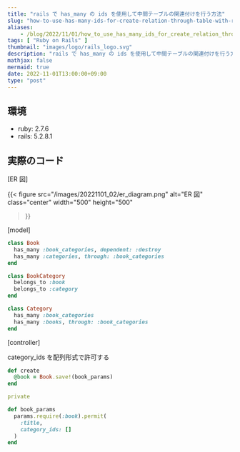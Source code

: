 ```yaml
---
title: "rails で has_many の ids を使用して中間テーブルの関連付けを行う方法"
slug: "how-to-use-has-many-ids-for-create-relation-through-table-with-rails"
aliases:
    - /blog/2022/11/01/how_to_use_has_many_ids_for_create_relation_through_table_with_rails/index.html
tags: [ "Ruby on Rails" ]
thumbnail: "images/logo/rails_logo.svg"
description: "rails で has_many の ids を使用して中間テーブルの関連付けを行う方法"
mathjax: false
mermaid: true
date: 2022-11-01T13:00:00+09:00
type: "post"
---
```


## 環境

* ruby: 2.7.6
* rails: 5.2.8.1

## 実際のコード

[ER 図]

{{<
  figure
    src="/images/20221101_02/er_diagram.png"
    alt="ER 図"
    class="center"
    width="500"
    height="500"
>}}

[model]

```rb
class Book
  has_many :book_categories, dependent: :destroy
  has_many :categories, through: :book_categories
end

class BookCategory
  belongs_to :book
  belongs_to :category
end

class Category
  has_many :book_categories
  has_many :books, through: :book_categories
end
```

[controller]

category_ids を配列形式で許可する

```rb
def create
  @book = Book.save!(book_params)
end

private

def book_params
  params.require(:book).permit(
    :title,
    category_ids: []
  )
end
```
